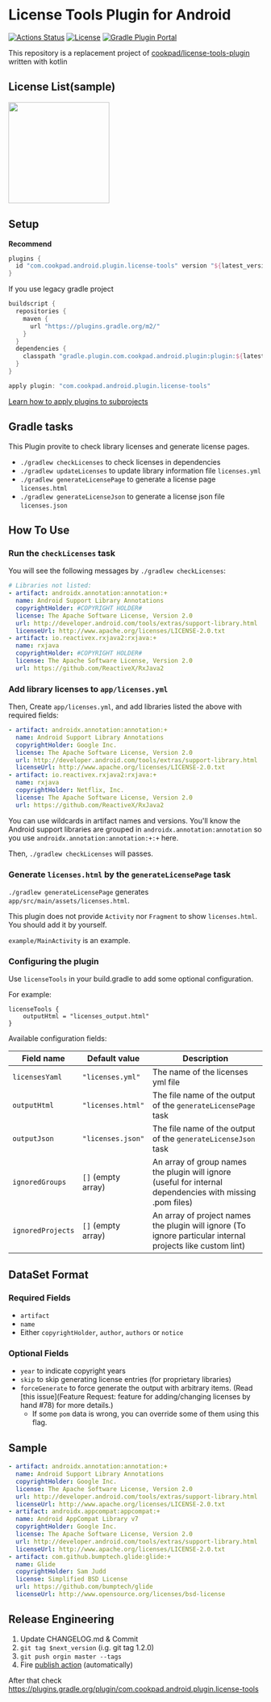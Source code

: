 # License Tools Plugin for Android

[![Actions Status](https://github.com/cookpad/LicenseToolsPlugin/workflows/Android%20CI/badge.svg)](https://github.com/cookpad/LicenseToolsPlugin/actions)
[![License](https://img.shields.io/badge/License-Apache%202.0-orange.svg)](https://opensource.org/licenses/Apache-2.0)
[![Gradle Plugin Portal](https://img.shields.io/maven-metadata/v/https/plugins.gradle.org/m2/com/cookpad/android/plugin/license-tools/com.cookpad.android.plugin.license-tools.gradle.plugin/maven-metadata.xml.svg?colorB=007ec6&label=gradle%20potal)](https://plugins.gradle.org/plugin/com.cookpad.android.plugin.license-tools)

This repository is a replacement project of [cookpad/license-tools-plugin](https://github.com/cookpad/license-tools-plugin) written with kotlin

## License List(sample)

<img src="https://user-images.githubusercontent.com/1908396/103847983-bc7ce780-50e4-11eb-804e-1837113fd61b.png" width=200 />

## Setup

**Recommend**

```gradle
plugins {
  id "com.cookpad.android.plugin.license-tools" version "${latest_version}"
}
```

If you use legacy gradle project

```gradle
buildscript {
  repositories {
    maven {
      url "https://plugins.gradle.org/m2/"
    }
  }
  dependencies {
    classpath "gradle.plugin.com.cookpad.android.plugin:plugin:${latest_version}"
  }
}

apply plugin: "com.cookpad.android.plugin.license-tools"
```

[Learn how to apply plugins to subprojects](https://docs.gradle.org/current/userguide/plugins.html#sec:subprojects_plugins_dsl)

## Gradle tasks

This Plugin provite to check library licenses and generate license pages.

- `./gradlew checkLicenses` to check licenses in dependencies
- `./gradlew updateLicenses` to update library information file `licenses.yml`
- `./gradlew generateLicensePage` to generate a license page `licenses.html`
- `./gradlew generateLicenseJson` to generate a license json file `licenses.json`

## How To Use

### Run the `checkLicenses` task

You will see the following messages by `./gradlew checkLicenses`:

```yaml
# Libraries not listed:
- artifact: androidx.annotation:annotation:+
  name: Android Support Library Annotations
  copyrightHolder: #COPYRIGHT HOLDER#
  license: The Apache Software License, Version 2.0
  url: http://developer.android.com/tools/extras/support-library.html
  licenseUrl: http://www.apache.org/licenses/LICENSE-2.0.txt
- artifact: io.reactivex.rxjava2:rxjava:+
  name: rxjava
  copyrightHolder: #COPYRIGHT HOLDER#
  license: The Apache Software License, Version 2.0
  url: https://github.com/ReactiveX/RxJava2
```

### Add library licenses to `app/licenses.yml`

Then, Create `app/licenses.yml`, and add libraries listed the above with required fields:

```yaml
- artifact: androidx.annotation:annotation:+
  name: Android Support Library Annotations
  copyrightHolder: Google Inc.
  license: The Apache Software License, Version 2.0
  url: http://developer.android.com/tools/extras/support-library.html
  licenseUrl: http://www.apache.org/licenses/LICENSE-2.0.txt
- artifact: io.reactivex.rxjava2:rxjava:+
  name: rxjava
  copyrightHolder: Netflix, Inc.
  license: The Apache Software License, Version 2.0
  url: https://github.com/ReactiveX/RxJava2
```

You can use wildcards in artifact names and versions.
You'll know the Android support libraries are grouped in `androidx.annotation:annotation` so you use `androidx.annotation:annotation:+:+` here.

Then, `./gradlew checkLicenses` will passes.

### Generate `licenses.html` by the `generateLicensePage` task

`./gradlew generateLicensePage` generates `app/src/main/assets/licenses.html`.

This plugin does not provide `Activity` nor `Fragment` to show `licenses.html`. You should add it by yourself.

`example/MainActivity` is an example.

### Configuring the plugin

Use `licenseTools` in your build.gradle to add some optional configuration.

For example:

```
licenseTools {
    outputHtml = "licenses_output.html"
}
```

Available configuration fields:

| Field name        | Default value      | Description                                                                                                |
| ----------------- | ------------------ | ---------------------------------------------------------------------------------------------------------- |
| `licensesYaml`    | `"licenses.yml"`   | The name of the licenses yml file                                                                          |
| `outputHtml`      | `"licenses.html"`  | The file name of the output of the `generateLicensePage` task                                              |
| `outputJson`      | `"licenses.json"`  | The file name of the output of the `generateLicenseJson` task                                              |
| `ignoredGroups`   | `[]` (empty array) | An array of group names the plugin will ignore (useful for internal dependencies with missing .pom files)  |
| `ignoredProjects` | `[]` (empty array) | An array of project names the plugin will ignore (To ignore particular internal projects like custom lint) |

## DataSet Format

### Required Fields

- `artifact`
- `name`
- Either `copyrightHolder`, `author`, `authors` or `notice`

### Optional Fields

- `year` to indicate copyright years
- `skip` to skip generating license entries (for proprietary libraries)
- `forceGenerate` to force generate the output with arbitrary items. (Read [this issue](Feature Request: feature for adding/changing licenses by hand #78) for more details.)
  - If some `pom` data is wrong, you can override some of them using this flag.

## Sample

```yaml
- artifact: androidx.annotation:annotation:+
  name: Android Support Library Annotations
  copyrightHolder: Google Inc.
  license: The Apache Software License, Version 2.0
  url: http://developer.android.com/tools/extras/support-library.html
  licenseUrl: http://www.apache.org/licenses/LICENSE-2.0.txt
- artifact: androidx.appcompat:appcompat:+
  name: Android AppCompat Library v7
  copyrightHolder: Google Inc.
  license: The Apache Software License, Version 2.0
  url: http://developer.android.com/tools/extras/support-library.html
  licenseUrl: http://www.apache.org/licenses/LICENSE-2.0.txt
- artifact: com.github.bumptech.glide:glide:+
  name: Glide
  copyrightHolder: Sam Judd
  license: Simplified BSD License
  url: https://github.com/bumptech/glide
  licenseUrl: http://www.opensource.org/licenses/bsd-license
```

## Release Engineering

1. Update CHANGELOG.md & Commit
1. `git tag $next_version` (i.g. git tag 1.2.0)
1. `git push orgin master --tags`
1. Fire [publish action](https://github.com/cookpad/LicenseToolsPlugin/actions?query=workflow%3APublish) (automatically)

After that check https://plugins.gradle.org/plugin/com.cookpad.android.plugin.license-tools
